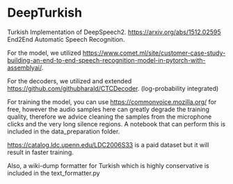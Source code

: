 # DeepTurkish
Turkish Implementation of DeepSpeech2. https://arxiv.org/abs/1512.02595 End2End Automatic Speech Recognition.

For the model, we utilized https://www.comet.ml/site/customer-case-study-building-an-end-to-end-speech-recognition-model-in-pytorch-with-assemblyai/.

For the decoders, we utilized and extended https://github.com/githubharald/CTCDecoder. (log-probability integrated)

For training the model, you can use https://commonvoice.mozilla.org/ for free, however the audio samples here can greatly degrade the training quality, therefore we advice cleaning the samples from the microphone clicks and the very long silence regions. A notebook that can perform this is included in the data_preparation folder.

https://catalog.ldc.upenn.edu/LDC2006S33 is a paid dataset but it will result in faster training.

Also, a wiki-dump formatter for Turkish which is highly conservative is included in the text_formatter.py
